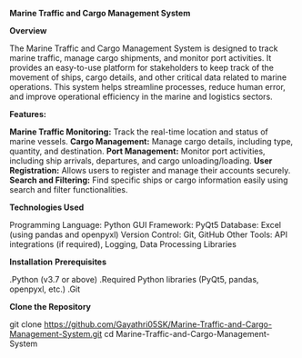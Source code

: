 **Marine Traffic and Cargo Management System**

**Overview**

The Marine Traffic and Cargo Management System is designed to track marine traffic, manage cargo shipments, and monitor port activities. It provides an easy-to-use platform for stakeholders to keep track of the movement of ships, cargo details, and other critical data related to marine operations.
This system helps streamline processes, reduce human error, and improve operational efficiency in the marine and logistics sectors.

**Features:**

**Marine Traffic Monitoring:** Track the real-time location and status of marine vessels.
**Cargo Management:** Manage cargo details, including type, quantity, and destination.
**Port Management:** Monitor port activities, including ship arrivals, departures, and cargo unloading/loading.
**User Registration:** Allows users to register and manage their accounts securely.
**Search and Filtering:** Find specific ships or cargo information easily using search and filter functionalities.

**Technologies Used**

Programming Language: Python
GUI Framework: PyQt5
Database: Excel (using pandas and openpyxl)
Version Control: Git, GitHub
Other Tools: API integrations (if required), Logging, Data Processing Libraries

**Installation**
**Prerequisites**

.Python (v3.7 or above) 
.Required Python libraries (PyQt5, pandas, openpyxl, etc.) 
.Git

**Clone the Repository**

git clone https://github.com/Gayathri05SK/Marine-Traffic-and-Cargo-Management-System.git
cd Marine-Traffic-and-Cargo-Management-System
